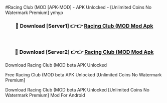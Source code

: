 #Racing Club (MOD [APK-MOD] - APK Unlocked - [Unlimited Coins No Watermark Premium] ynhyp



<div align="center">

<h3>🔴 Download [Server1] 👉👉 <a href="https://momento.my/?title=Racing_Club_(MOD">Racing Club (MOD Mod Apk</a></h3><br>

<h3>🔴 Download [Server2] 👉👉 <a href="https://momento.my/?title=Racing_Club_(MOD">Racing Club (MOD Mod Apk</a></h3>
</div>



Download Racing Club (MOD beta APK Unlocked

Free Racing Club (MOD beta APK Unlocked [Unlimited Coins No Watermark Premium]

Download Racing Club (MOD beta APK Unlocked [Unlimited Coins No Watermark Premium] Mod For Android
